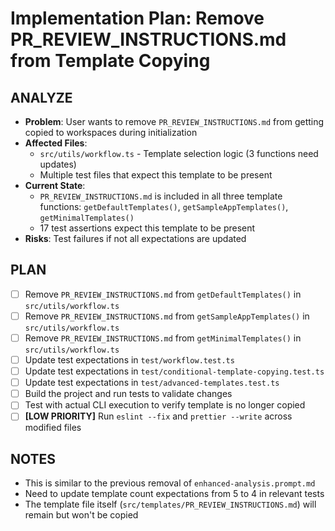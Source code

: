 # Implementation Plan: Remove PR_REVIEW_INSTRUCTIONS.md from Template Copying

## ANALYZE

- **Problem**: User wants to remove `PR_REVIEW_INSTRUCTIONS.md` from getting copied to workspaces during initialization
- **Affected Files**:
  - `src/utils/workflow.ts` - Template selection logic (3 functions need updates)
  - Multiple test files that expect this template to be present
- **Current State**:
  - `PR_REVIEW_INSTRUCTIONS.md` is included in all three template functions: `getDefaultTemplates()`, `getSampleAppTemplates()`, `getMinimalTemplates()`
  - 17 test assertions expect this template to be present
- **Risks**: Test failures if not all expectations are updated

## PLAN

- [ ] Remove `PR_REVIEW_INSTRUCTIONS.md` from `getDefaultTemplates()` in `src/utils/workflow.ts`
- [ ] Remove `PR_REVIEW_INSTRUCTIONS.md` from `getSampleAppTemplates()` in `src/utils/workflow.ts`
- [ ] Remove `PR_REVIEW_INSTRUCTIONS.md` from `getMinimalTemplates()` in `src/utils/workflow.ts`
- [ ] Update test expectations in `test/workflow.test.ts`
- [ ] Update test expectations in `test/conditional-template-copying.test.ts`
- [ ] Update test expectations in `test/advanced-templates.test.ts`
- [ ] Build the project and run tests to validate changes
- [ ] Test with actual CLI execution to verify template is no longer copied
- [ ] **[LOW PRIORITY]** Run `eslint --fix` and `prettier --write` across modified files

## NOTES

- This is similar to the previous removal of `enhanced-analysis.prompt.md`
- Need to update template count expectations from 5 to 4 in relevant tests
- The template file itself (`src/templates/PR_REVIEW_INSTRUCTIONS.md`) will remain but won't be copied

